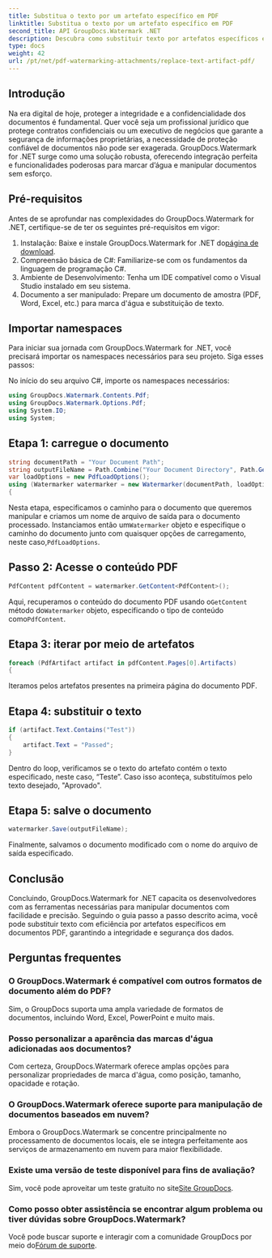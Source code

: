```yaml
---
title: Substitua o texto por um artefato específico em PDF
linktitle: Substitua o texto por um artefato específico em PDF
second_title: API GroupDocs.Watermark .NET
description: Descubra como substituir texto por artefatos específicos em documentos PDF usando GroupDocs.Watermark for .NET. Melhore a segurança e a integridade dos documentos sem esforço.
type: docs
weight: 42
url: /pt/net/pdf-watermarking-attachments/replace-text-artifact-pdf/
---
```

## Introdução
Na era digital de hoje, proteger a integridade e a confidencialidade dos documentos é fundamental. Quer você seja um profissional jurídico que protege contratos confidenciais ou um executivo de negócios que garante a segurança de informações proprietárias, a necessidade de proteção confiável de documentos não pode ser exagerada. GroupDocs.Watermark for .NET surge como uma solução robusta, oferecendo integração perfeita e funcionalidades poderosas para marcar d’água e manipular documentos sem esforço.
## Pré-requisitos
Antes de se aprofundar nas complexidades do GroupDocs.Watermark for .NET, certifique-se de ter os seguintes pré-requisitos em vigor:
1. Instalação: Baixe e instale GroupDocs.Watermark for .NET do[página de download](https://releases.groupdocs.com/Watermark/net/).
2. Compreensão básica de C#: Familiarize-se com os fundamentos da linguagem de programação C#.
3. Ambiente de Desenvolvimento: Tenha um IDE compatível como o Visual Studio instalado em seu sistema.
4. Documento a ser manipulado: Prepare um documento de amostra (PDF, Word, Excel, etc.) para marca d'água e substituição de texto.

## Importar namespaces
Para iniciar sua jornada com GroupDocs.Watermark for .NET, você precisará importar os namespaces necessários para seu projeto. Siga esses passos:

No início do seu arquivo C#, importe os namespaces necessários:
```csharp
using GroupDocs.Watermark.Contents.Pdf;
using GroupDocs.Watermark.Options.Pdf;
using System.IO;
using System;
```
## Etapa 1: carregue o documento
```csharp
string documentPath = "Your Document Path";
string outputFileName = Path.Combine("Your Document Directory", Path.GetFileName(documentPath));
var loadOptions = new PdfLoadOptions();
using (Watermarker watermarker = new Watermarker(documentPath, loadOptions))
{
```
 Nesta etapa, especificamos o caminho para o documento que queremos manipular e criamos um nome de arquivo de saída para o documento processado. Instanciamos então um`Watermarker` objeto e especifique o caminho do documento junto com quaisquer opções de carregamento, neste caso,`PdfLoadOptions`.
## Passo 2: Acesse o conteúdo PDF
```csharp
PdfContent pdfContent = watermarker.GetContent<PdfContent>();
```
 Aqui, recuperamos o conteúdo do documento PDF usando o`GetContent` método do`Watermarker` objeto, especificando o tipo de conteúdo como`PdfContent`.
## Etapa 3: iterar por meio de artefatos
```csharp
foreach (PdfArtifact artifact in pdfContent.Pages[0].Artifacts)
{
```
Iteramos pelos artefatos presentes na primeira página do documento PDF.
## Etapa 4: substituir o texto
```csharp
if (artifact.Text.Contains("Test"))
{
    artifact.Text = "Passed";
}
```
Dentro do loop, verificamos se o texto do artefato contém o texto especificado, neste caso, “Teste”. Caso isso aconteça, substituímos pelo texto desejado, "Aprovado".
## Etapa 5: salve o documento
```csharp
watermarker.Save(outputFileName);
```
Finalmente, salvamos o documento modificado com o nome do arquivo de saída especificado.

## Conclusão
Concluindo, GroupDocs.Watermark for .NET capacita os desenvolvedores com as ferramentas necessárias para manipular documentos com facilidade e precisão. Seguindo o guia passo a passo descrito acima, você pode substituir texto com eficiência por artefatos específicos em documentos PDF, garantindo a integridade e segurança dos dados.
## Perguntas frequentes
### O GroupDocs.Watermark é compatível com outros formatos de documento além do PDF?
Sim, o GroupDocs suporta uma ampla variedade de formatos de documentos, incluindo Word, Excel, PowerPoint e muito mais.
### Posso personalizar a aparência das marcas d'água adicionadas aos documentos?
Com certeza, GroupDocs.Watermark oferece amplas opções para personalizar propriedades de marca d'água, como posição, tamanho, opacidade e rotação.
### O GroupDocs.Watermark oferece suporte para manipulação de documentos baseados em nuvem?
Embora o GroupDocs.Watermark se concentre principalmente no processamento de documentos locais, ele se integra perfeitamente aos serviços de armazenamento em nuvem para maior flexibilidade.
### Existe uma versão de teste disponível para fins de avaliação?
 Sim, você pode aproveitar um teste gratuito no site[Site GroupDocs](https://releases.groupdocs.com/).
### Como posso obter assistência se encontrar algum problema ou tiver dúvidas sobre GroupDocs.Watermark?
 Você pode buscar suporte e interagir com a comunidade GroupDocs por meio do[Fórum de suporte](https://forum.groupdocs.com/c/watermark/19).